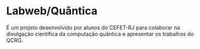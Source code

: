 # Labweb/Quântica
É um projeto desenvolvido por alunos do CEFET-RJ para colaborar na divulgação científica da computação quântica e apresentar os trabalhos do QCRG.
